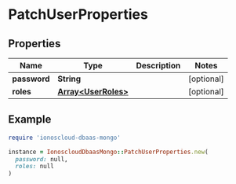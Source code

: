 # PatchUserProperties

## Properties

| Name | Type | Description | Notes |
| ---- | ---- | ----------- | ----- |
| **password** | **String** |  | [optional] |
| **roles** | [**Array&lt;UserRoles&gt;**](UserRoles.md) |  | [optional] |

## Example

```ruby
require 'ionoscloud-dbaas-mongo'

instance = IonoscloudDbaasMongo::PatchUserProperties.new(
  password: null,
  roles: null
)
```

